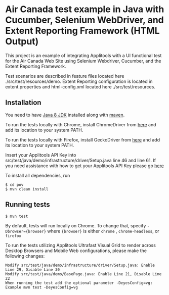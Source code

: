 # Air Canada test example in Java with Cucumber, Selenium WebDriver, and Extent Reporting Framework (HTML Output) #

This project is an example of integrating Applitools with a UI functional test for the Air Canada Web Site using Selenium Webdriver, Cucumber, and the Extent Reporting Framework.

Test scenarios are described in feature files located here ./src/test/resources/demo.  Extent Reporting configuration is located in extent.properties and html-config.xml located here ./src/test/resources.



## Installation ##

You need to have [Java 8 JDK](https://docs.oracle.com/javase/8/docs/technotes/guides/install/install_overview.html) installed along with [maven](https://maven.apache.org/).

To run the tests locally with Chrome, install ChromeDriver from [here](http://chromedriver.chromium.org) and add its location to your system PATH.

To run the tests locally with Firefox, install GeckoDriver from [here](https://github.com/mozilla/geckodriver/releases) and add its location to your system PATH.

Insert your Applitools API Key into src/test/java/demo/infrastructure/driver/Setup.java line 46 and line 61. If you need assistance with how to get your Applitools API Key please go [here](https://applitools.com/docs/topics/overview/obtain-api-key.html)  


To install all dependencies, run 

```console
$ cd pov
$ mvn clean install
```

## Running tests ##

```console
$ mvn test
```

By default, tests will run locally on Chrome. To change that, specify `-Dbrowser={browser}` where `{browser}` is either `chrome` , `chrome-headless`, or `firefox`

To run the tests utilizing Applitools Ultrafast Visual Grid to render across Desktop Browsers and Mobile Web configurations, please make the following changes:

    Modify src/test/java/demo/infrastructure/driver/Setup.java: Enable Line 29, Disable Line 30 
    Modify src/test/java/demo/BasePage.java: Enable Line 21, Disable Line 22
    When running the test add the optional parameter -DeyesConfig=vg: Example mvn test -DeyesConfig=vg

